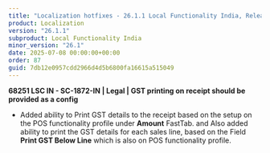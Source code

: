 ```yaml
---
title: "Localization hotfixes - 26.1.1 Local Functionality India, Release date July 8, 2025 - Hotfixes"
product: Localization
version: "26.1.1"
subproduct: Local Functionality India
minor_version: "26.1"
date: 2025-07-08 00:00:00+00:00
order: 87
guid: 7db12e0957cdd2966d4d5b6800fa16615a515049
---
```


<div><strong>68251 LSC IN - SC-1872-IN | Legal | GST printing on receipt should be provided as a config</strong>
<ul><li>Added ability to Print GST details to the receipt based on the setup on the POS functionality profile under <b>Amount</b> FastTab. and Also added ability to print the GST details for each sales line, based on the Field <b>Print GST Below Line</b> which is also on POS functionality profile.</li></ul></div>
